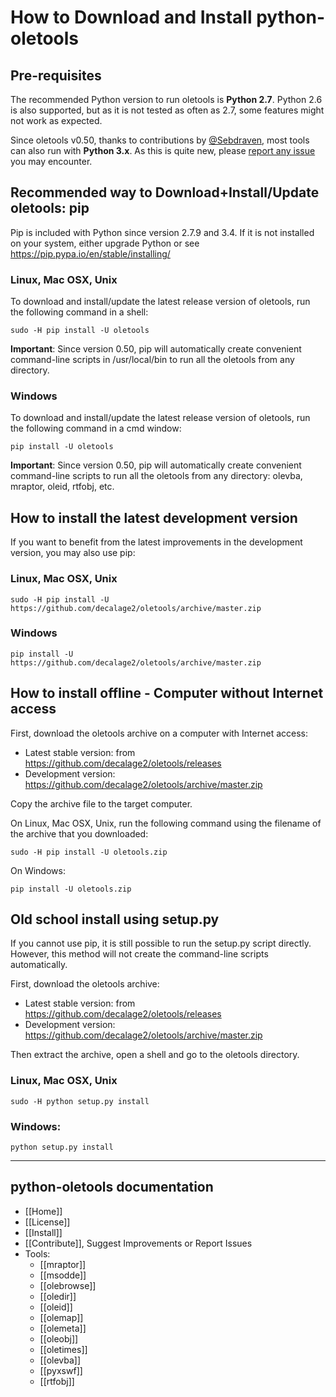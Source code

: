 How to Download and Install python-oletools
===========================================

Pre-requisites
--------------

The recommended Python version to run oletools is **Python 2.7**.
Python 2.6 is also supported, but as it is not tested as often as 2.7, some features
might not work as expected.

Since oletools v0.50, thanks to contributions by [@Sebdraven](https://twitter.com/Sebdraven),
most tools can also run with **Python 3.x**. As this is quite new, please
[report any issue]((https://github.com/decalage2/oletools/issues)) you may encounter.



Recommended way to Download+Install/Update oletools: pip
--------------------------------------------------------

Pip is included with Python since version 2.7.9 and 3.4. If it is not installed on your
system, either upgrade Python or see https://pip.pypa.io/en/stable/installing/

### Linux, Mac OSX, Unix

To download and install/update the latest release version of oletools,
run the following command in a shell:

```text
sudo -H pip install -U oletools
```

**Important**: Since version 0.50, pip will automatically create convenient command-line scripts
in /usr/local/bin to run all the oletools from any directory.

### Windows

To download and install/update the latest release version of oletools,
run the following command in a cmd window:

```text
pip install -U oletools
```

**Important**: Since version 0.50, pip will automatically create convenient command-line scripts
to run all the oletools from any directory: olevba, mraptor, oleid, rtfobj, etc.


How to install the latest development version
---------------------------------------------

If you want to benefit from the latest improvements in the development version,
you may also use pip:

### Linux, Mac OSX, Unix

```text
sudo -H pip install -U https://github.com/decalage2/oletools/archive/master.zip
```

### Windows

```text
pip install -U https://github.com/decalage2/oletools/archive/master.zip
```

How to install offline - Computer without Internet access
---------------------------------------------------------

First, download the oletools archive on a computer with Internet access:
* Latest stable version: from https://github.com/decalage2/oletools/releases
* Development version: https://github.com/decalage2/oletools/archive/master.zip

Copy the archive file to the target computer.

On Linux, Mac OSX, Unix, run the following command using the filename of the
archive that you downloaded:

```text
sudo -H pip install -U oletools.zip
```

On Windows:

```text
pip install -U oletools.zip
```


Old school install using setup.py
---------------------------------

If you cannot use pip, it is still possible to run the setup.py script
directly. However, this method will not create the command-line scripts
automatically.

First, download the oletools archive:
* Latest stable version: from https://github.com/decalage2/oletools/releases
* Development version: https://github.com/decalage2/oletools/archive/master.zip

Then extract the archive, open a shell and go to the oletools directory.

### Linux, Mac OSX, Unix

```text
sudo -H python setup.py install
```

### Windows:

```text
python setup.py install
```


--------------------------------------------------------------------------

python-oletools documentation
-----------------------------

- [[Home]]
- [[License]]
- [[Install]]
- [[Contribute]], Suggest Improvements or Report Issues
- Tools:
	- [[mraptor]]
	- [[msodde]]
	- [[olebrowse]]
	- [[oledir]]
	- [[oleid]]
	- [[olemap]]
	- [[olemeta]]
	- [[oleobj]]
	- [[oletimes]]
	- [[olevba]]
	- [[pyxswf]]
	- [[rtfobj]]

